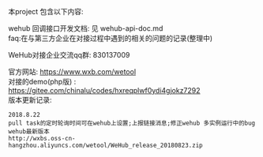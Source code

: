 本project 包含以下内容:

wehub 回调接口开发文档: 见 wehub-api-doc.md  
faq:在与第三方企业在对接过程中遇到的相关的问题的记录(整理中)     
		
WeHub对接企业交流qq群: 830137009         

官方网站: https://www.wxb.com/wetool   
对接的demo(php版) : https://gitee.com/chinalu/codes/hxreqplwf0ydi4gjokz7292   
版本更新记录:

```
2018.8.22
pull task的定时轮询时间可在wehub上设置;上报链接消息;修正wehub 多实例运行中的bug
wehub最新版本
http://wxbs.oss-cn-hangzhou.aliyuncs.com/wetool/WeHub_release_20180823.zip
```

